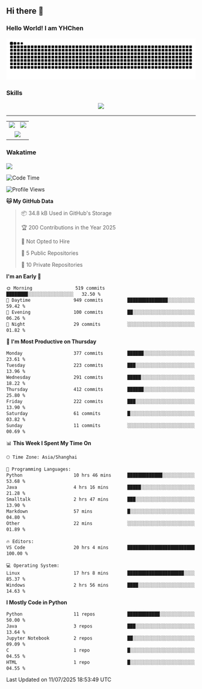 
## Hi there 👋

<!--
**YHChen0511/YHChen0511** is a ✨ _special_ ✨ repository because its `README.md` (this file) appears on your GitHub profile.

Here are some ideas to get you started:

- 🔭 I’m currently working on ...
- 🌱 I’m currently learning ...
- 👯 I’m looking to collaborate on ...
- 🤔 I’m looking for help with ...
- 💬 Ask me about ...
- 📫 How to reach me: ...
- 😄 Pronouns: ...
- ⚡ Fun fact: ...
-->
### Hello World!  I am YHChen

![](https://raw.githubusercontent.com/YHChen0511/YHChen0511/refs/heads/output/github-contribution-grid-snake.svg)

### Skills

<p align="center">
  <a href="https://skillicons.dev">
    <img src="https://skillicons.dev/icons?i=python,cpp,java,c,pytorch,git,docker,latex,mysql,linux,vscode" />
  </a>
</p>

---
<div align="center">
  <table style="width:100%;">
    <tr>
      <!-- 第一个图片 -->
      <td align="center">
        <img height='200' src="https://github-readme-stats.vercel.app/api?username=YHChen0511&show_icons=true" />
      </td>
      <!-- 第二个图片 -->
      <td align="center">
        <img height='200' src="https://github-readme-stats.vercel.app/api/top-langs/?username=YHChen0511&layout=compact" />
      </td>
    </tr>
    <!-- 第三个图片 -->
    <tr>
      <td colspan="2" align="center">
        <img height="220" src="https://github-readme-activity-graph.vercel.app/graph?username=YHChen0511&theme=github-compact&hide_border=true&area=true" />
      </td>
    </tr>
  </table>
</div>

### Wakatime
<img align="center" src="https://github-readme-stats.vercel.app/api/wakatime?username=YHChen0511&theme=transparent&hide_border=true&layout=compact&langs_count=20&range=last_30_days" />

<!--START_SECTION:waka-->
![Code Time](http://img.shields.io/badge/Code%20Time-367%20hrs%2054%20mins-blue)

![Profile Views](http://img.shields.io/badge/Profile%20Views-0-blue)

**🐱 My GitHub Data** 

> 📦 34.8 kB Used in GitHub's Storage 
 > 
> 🏆 200 Contributions in the Year 2025
 > 
> 🚫 Not Opted to Hire
 > 
> 📜 5 Public Repositories 
 > 
> 🔑 10 Private Repositories 
 > 
**I'm an Early 🐤** 

```text
🌞 Morning                519 commits         ████████░░░░░░░░░░░░░░░░░   32.50 % 
🌆 Daytime                949 commits         ███████████████░░░░░░░░░░   59.42 % 
🌃 Evening                100 commits         ██░░░░░░░░░░░░░░░░░░░░░░░   06.26 % 
🌙 Night                  29 commits          ░░░░░░░░░░░░░░░░░░░░░░░░░   01.82 % 
```
📅 **I'm Most Productive on Thursday** 

```text
Monday                   377 commits         ██████░░░░░░░░░░░░░░░░░░░   23.61 % 
Tuesday                  223 commits         ███░░░░░░░░░░░░░░░░░░░░░░   13.96 % 
Wednesday                291 commits         █████░░░░░░░░░░░░░░░░░░░░   18.22 % 
Thursday                 412 commits         ██████░░░░░░░░░░░░░░░░░░░   25.80 % 
Friday                   222 commits         ███░░░░░░░░░░░░░░░░░░░░░░   13.90 % 
Saturday                 61 commits          █░░░░░░░░░░░░░░░░░░░░░░░░   03.82 % 
Sunday                   11 commits          ░░░░░░░░░░░░░░░░░░░░░░░░░   00.69 % 
```


📊 **This Week I Spent My Time On** 

```text
🕑︎ Time Zone: Asia/Shanghai

💬 Programming Languages: 
Python                   10 hrs 46 mins      █████████████░░░░░░░░░░░░   53.68 % 
Java                     4 hrs 16 mins       █████░░░░░░░░░░░░░░░░░░░░   21.28 % 
Smalltalk                2 hrs 47 mins       ███░░░░░░░░░░░░░░░░░░░░░░   13.90 % 
Markdown                 57 mins             █░░░░░░░░░░░░░░░░░░░░░░░░   04.80 % 
Other                    22 mins             ░░░░░░░░░░░░░░░░░░░░░░░░░   01.89 % 

🔥 Editors: 
VS Code                  20 hrs 4 mins       █████████████████████████   100.00 % 

💻 Operating System: 
Linux                    17 hrs 8 mins       █████████████████████░░░░   85.37 % 
Windows                  2 hrs 56 mins       ████░░░░░░░░░░░░░░░░░░░░░   14.63 % 
```

**I Mostly Code in Python** 

```text
Python                   11 repos            ████████████░░░░░░░░░░░░░   50.00 % 
Java                     3 repos             ███░░░░░░░░░░░░░░░░░░░░░░   13.64 % 
Jupyter Notebook         2 repos             ██░░░░░░░░░░░░░░░░░░░░░░░   09.09 % 
C                        1 repo              █░░░░░░░░░░░░░░░░░░░░░░░░   04.55 % 
HTML                     1 repo              █░░░░░░░░░░░░░░░░░░░░░░░░   04.55 % 
```




 Last Updated on 11/07/2025 18:53:49 UTC
<!--END_SECTION:waka-->
